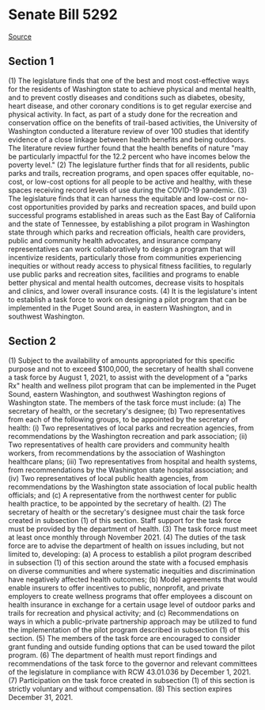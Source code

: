 # Senate Bill 5292

[Source](http://lawfilesext.leg.wa.gov/biennium/2021-22/Xml/Bills/Senate%20Bills/5292.xml)
## Section 1
(1) The legislature finds that one of the best and most cost-effective ways for the residents of Washington state to achieve physical and mental health, and to prevent costly diseases and conditions such as diabetes, obesity, heart disease, and other coronary conditions is to get regular exercise and physical activity. In fact, as part of a study done for the recreation and conservation office on the benefits of trail-based activities, the University of Washington conducted a literature review of over 100 studies that identify evidence of a close linkage between health benefits and being outdoors. The literature review further found that the health benefits of nature "may be particularly impactful for the 12.2 percent who have incomes below the poverty level."
(2) The legislature further finds that for all residents, public parks and trails, recreation programs, and open spaces offer equitable, no-cost, or low-cost options for all people to be active and healthy, with these spaces receiving record levels of use during the COVID-19 pandemic.
(3) The legislature finds that it can harness the equitable and low-cost or no-cost opportunities provided by parks and recreation spaces, and build upon successful programs established in areas such as the East Bay of California and the state of Tennessee, by establishing a pilot program in Washington state through which parks and recreation officials, health care providers, public and community health advocates, and insurance company representatives can work collaboratively to design a program that will incentivize residents, particularly those from communities experiencing inequities or without ready access to physical fitness facilities, to regularly use public parks and recreation sites, facilities and programs to enable better physical and mental health outcomes, decrease visits to hospitals and clinics, and lower overall insurance costs.
(4) It is the legislature's intent to establish a task force to work on designing a pilot program that can be implemented in the Puget Sound area, in eastern Washington, and in southwest Washington.

## Section 2
(1) Subject to the availability of amounts appropriated for this specific purpose and not to exceed $100,000, the secretary of health shall convene a task force by August 1, 2021, to assist with the development of a "parks Rx" health and wellness pilot program that can be implemented in the Puget Sound, eastern Washington, and southwest Washington regions of Washington state. The members of the task force must include:
(a) The secretary of health, or the secretary's designee;
(b) Two representatives from each of the following groups, to be appointed by the secretary of health:
(i) Two representatives of local parks and recreation agencies, from recommendations by the Washington recreation and park association;
(ii) Two representatives of health care providers and community health workers, from recommendations by the association of Washington healthcare plans;
(iii) Two representatives from hospital and health systems, from recommendations by the Washington state hospital association; and
(iv) Two representatives of local public health agencies, from recommendations by the Washington state association of local public health officials; and
(c) A representative from the northwest center for public health practice, to be appointed by the secretary of health.
(2) The secretary of health or the secretary's designee must chair the task force created in subsection (1) of this section. Staff support for the task force must be provided by the department of health.
(3) The task force must meet at least once monthly through November 2021.
(4) The duties of the task force are to advise the department of health on issues including, but not limited to, developing:
(a) A process to establish a pilot program described in subsection (1) of this section around the state with a focused emphasis on diverse communities and where systematic inequities and discrimination have negatively affected health outcomes;
(b) Model agreements that would enable insurers to offer incentives to public, nonprofit, and private employers to create wellness programs that offer employees a discount on health insurance in exchange for a certain usage level of outdoor parks and trails for recreation and physical activity; and
(c) Recommendations on ways in which a public-private partnership approach may be utilized to fund the implementation of the pilot program described in subsection (1) of this section.
(5) The members of the task force are encouraged to consider grant funding and outside funding options that can be used toward the pilot program.
(6) The department of health must report findings and recommendations of the task force to the governor and relevant committees of the legislature in compliance with RCW 43.01.036 by December 1, 2021.
(7) Participation on the task force created in subsection (1) of this section is strictly voluntary and without compensation.
(8) This section expires December 31, 2021.
